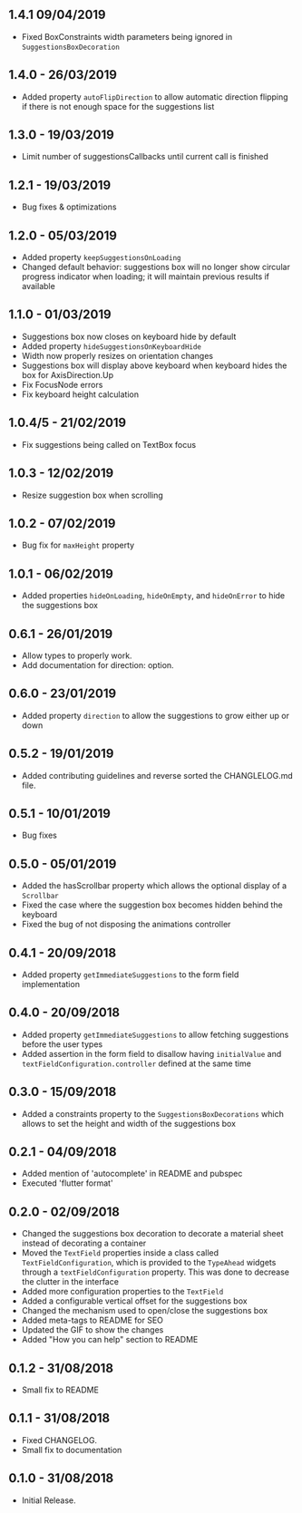 ## 1.4.1 09/04/2019

- Fixed BoxConstraints width parameters being ignored in `SuggestionsBoxDecoration`

## 1.4.0 - 26/03/2019

- Added property `autoFlipDirection` to allow automatic direction flipping if 
there is not enough space for the suggestions list

## 1.3.0 - 19/03/2019

- Limit number of suggestionsCallbacks until current call is finished

## 1.2.1 - 19/03/2019

- Bug fixes & optimizations

## 1.2.0 - 05/03/2019

- Added property `keepSuggestionsOnLoading`
- Changed default behavior: suggestions box will no longer
show circular progress indicator when loading; it will maintain previous results if available

## 1.1.0 - 01/03/2019

- Suggestions box now closes on keyboard hide by default
- Added property `hideSuggestionsOnKeyboardHide`
- Width now properly resizes on orientation changes
- Suggestions box will display above keyboard when keyboard hides the box for AxisDirection.Up
- Fix FocusNode errors
- Fix keyboard height calculation

## 1.0.4/5 - 21/02/2019

- Fix suggestions being called on TextBox focus

## 1.0.3 - 12/02/2019

- Resize suggestion box when scrolling

## 1.0.2 - 07/02/2019

- Bug fix for `maxHeight` property

## 1.0.1 - 06/02/2019

- Added properties `hideOnLoading`, `hideOnEmpty`, and `hideOnError` to hide the suggestions box

## 0.6.1 - 26/01/2019

- Allow types <T> to properly work.
- Add documentation for direction: option.

## 0.6.0 - 23/01/2019

- Added property `direction` to allow the suggestions to grow either up or down

## 0.5.2 - 19/01/2019

- Added contributing guidelines and reverse sorted the CHANGLELOG.md file.

## 0.5.1 - 10/01/2019

- Bug fixes

## 0.5.0 - 05/01/2019

- Added the hasScrollbar property which allows the optional display of a `Scrollbar`
- Fixed the case where the suggestion box becomes hidden behind the keyboard
- Fixed the bug of not disposing the animations controller

## 0.4.1 - 20/09/2018

- Added property `getImmediateSuggestions` to the form field implementation

## 0.4.0 - 20/09/2018

- Added property `getImmediateSuggestions` to allow fetching
  suggestions before the user types
- Added assertion in the form field to disallow having `initialValue`
  and `textFieldConfiguration.controller` defined at the same time

## 0.3.0 - 15/09/2018

- Added a constraints property to the `SuggestionsBoxDecorations`
  which allows to set the height and width of the suggestions box

## 0.2.1 - 04/09/2018

- Added mention of 'autocomplete' in README and pubspec
- Executed 'flutter format'

## 0.2.0 - 02/09/2018

- Changed the suggestions box decoration
  to decorate a material sheet instead of
  decorating a container
- Moved the `TextField` properties inside a class
  called `TextFieldConfiguration`, which is provided
  to the `TypeAhead` widgets through a
  `textFieldConfiguration` property. This was done to
  decrease the clutter in the interface
- Added more configuration properties to the
  `TextField`
- Added a configurable vertical offset for the
  suggestions box
- Changed the mechanism used to open/close the suggestions box
- Added meta-tags to README for SEO
- Updated the GIF to show the changes
- Added "How you can help" section to README

## 0.1.2 - 31/08/2018

- Small fix to README

## 0.1.1 - 31/08/2018

- Fixed CHANGELOG.
- Small fix to documentation

## 0.1.0 - 31/08/2018

- Initial Release.
